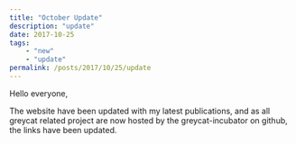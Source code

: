 ```yaml
---
title: "October Update"
description: "update"
date: 2017-10-25
tags:
    - "new"
    - "update"
permalink: /posts/2017/10/25/update
---
```


Hello everyone,

The website have been updated with my latest publications, and as all greycat related project are now hosted by the greycat-incubator on github, the links have been updated.